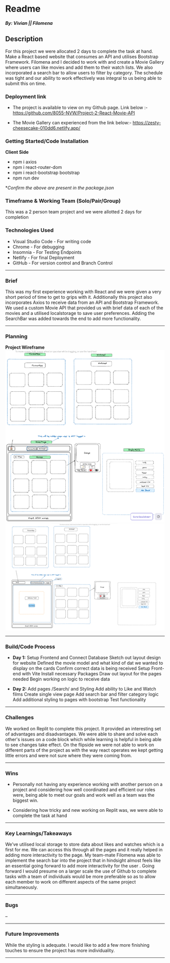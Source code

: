 # Readme


##### By: Vivian || Filomena
## Description

For this project we were allocated 2 days to complete the task at hand. Make a React based website that consumes an API and utilises Bootstrap Framework. Filomena and I decided to work with and create a Movie Gallery where users can like movies and add them to their watch lists. We also incorporated a search bar to allow users to filter by category. The schedule was tight and our ability to work effectively was integral to us being able to submit this on time.


### Deployment link


- The project is available to view on my Github page. Link below :-
https://github.com/8055-NVW/Project-2-React-Movie-API

- The Movie Gallery can experienced from the link below:- 
https://zesty-cheesecake-010dd6.netlify.app/



### Getting Started/Code Installation


**Client Side**
- npm i axios
- npm i react-router-dom
- npm i react-bootstrap bootstrap
- npm run dev

**Confirm the above are present in the package.json*

### Timeframe & Working Team (Solo/Pair/Group)


This was a 2 person team project and we were allotted 2 days for completion 


### Technologies Used

- Visual Studio Code - For writing code
- Chrome - For debugging
- Insomnia - For Testing Endpoints
- Netlify - For final Deployment
- GitHub - For version control and Branch Control

--- 
### Brief

This was my first experience working with React and we were given a very short period of time to get to grips with it. Additionally this project also incorporates Axios to receive data from an API and Bootstrap Framework. We used a custom Movie API that provided us with brief data of each of the movies and a utilised localstorage to save user preferences. Adding the SearchBar was added towards the end to add more functionality.


--- 
### Planning

**Project Wireframe**
![Wireframe1](/src/assets/wireframe1.png)
![Wireframe2](/src/assets/wireframe2.png)

--- 
### Build/Code Process

- **Day 1:** 
Setup Frontend and Connect Database
Sketch out layout design for website
Defined the movie model and what kind of dat we wanted to display on the cards
Confirm correct data is being received
Setup Front-end with Vite
Install necessary Packages
Draw out layout for the pages needed
Begin working on logic to receive data


- **Day 2:** 
Add pages /Search/ and Styling 
Add ability to Like and Watch films
Create single view page
Add search bar and filter category logic
Add additional styling to pages with bootstrap
Test functionality

--- 
### Challenges	
We worked on Replit to complete this project. It provided an interesting set of advantages and disadvantages. We were able to share and solve each other's issues on a code block which while learning is helpful in being able to see changes take effect. On the flipside we were not able to work on different parts of the project as with the way react operates we kept getting little errors and were not sure where they were coming from.

--- 
### Wins
- Personally not having any experience working with another person on a project and considering how well coordinated and efficient our roles were, being able to meet our goals and work well as a team was the biggest win.

- Considering how tricky and new working on Replit was, we were able to complete the task at hand

	
--- 
### Key Learnings/Takeaways
We’ve utilised local storage to store data about likes and watches which is a first for me. We can access this through all the pages and it really helped in adding more interactivity to the page.
My team-mate Filomena was able to implement the search bar into the project that in hindsight almost feels like an essential going forward to add more interactivity for the user . 
Going forward I would presume on a larger scale the use of Github to complete tasks with a team of individuals would be more preferable so as to allow each member to work on different aspects of the same project simultaneously.

--- 
### Bugs

–

---  
### Future Improvements

While the styling is adequate. I would like to add a few more finishing touches to ensure the project has more individuality.

--- 